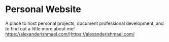 # Personal Website

A place to host personal projects, document professional development, and to find out a little more about me!
https://alexanderishmael.com/)https://alexanderishmael.com/
